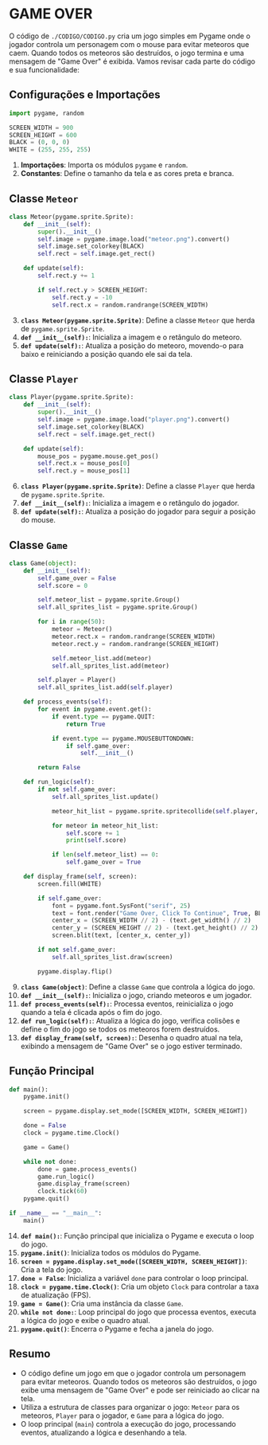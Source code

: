 # GAME OVER
O código de `./CODIGO/CODIGO.py` cria um jogo simples em Pygame onde o jogador controla um personagem com o mouse para evitar meteoros que caem. Quando todos os meteoros são destruídos, o jogo termina e uma mensagem de "Game Over" é exibida. Vamos revisar cada parte do código e sua funcionalidade:

## Configurações e Importações
```python
import pygame, random

SCREEN_WIDTH = 900
SCREEN_HEIGHT = 600
BLACK = (0, 0, 0)
WHITE = (255, 255, 255)
```
1. **Importações**: Importa os módulos `pygame` e `random`.
2. **Constantes**: Define o tamanho da tela e as cores preta e branca.

## Classe `Meteor`
```python
class Meteor(pygame.sprite.Sprite):
    def __init__(self):
        super().__init__()
        self.image = pygame.image.load("meteor.png").convert()
        self.image.set_colorkey(BLACK)
        self.rect = self.image.get_rect()

    def update(self):
        self.rect.y += 1

        if self.rect.y > SCREEN_HEIGHT:
            self.rect.y = -10
            self.rect.x = random.randrange(SCREEN_WIDTH)
```
3. **`class Meteor(pygame.sprite.Sprite)`**: Define a classe `Meteor` que herda de `pygame.sprite.Sprite`.
4. **`def __init__(self):`**: Inicializa a imagem e o retângulo do meteoro.
5. **`def update(self):`**: Atualiza a posição do meteoro, movendo-o para baixo e reiniciando a posição quando ele sai da tela.

## Classe `Player`
```python
class Player(pygame.sprite.Sprite):
    def __init__(self):
        super().__init__()
        self.image = pygame.image.load("player.png").convert()
        self.image.set_colorkey(BLACK)
        self.rect = self.image.get_rect()

    def update(self):
        mouse_pos = pygame.mouse.get_pos()
        self.rect.x = mouse_pos[0]
        self.rect.y = mouse_pos[1]
```
6. **`class Player(pygame.sprite.Sprite)`**: Define a classe `Player` que herda de `pygame.sprite.Sprite`.
7. **`def __init__(self):`**: Inicializa a imagem e o retângulo do jogador.
8. **`def update(self):`**: Atualiza a posição do jogador para seguir a posição do mouse.

## Classe `Game`
```python
class Game(object):
    def __init__(self):
        self.game_over = False
        self.score = 0

        self.meteor_list = pygame.sprite.Group()
        self.all_sprites_list = pygame.sprite.Group()

        for i in range(50):
            meteor = Meteor()
            meteor.rect.x = random.randrange(SCREEN_WIDTH)
            meteor.rect.y = random.randrange(SCREEN_HEIGHT)

            self.meteor_list.add(meteor)
            self.all_sprites_list.add(meteor)

        self.player = Player()
        self.all_sprites_list.add(self.player)

    def process_events(self):
        for event in pygame.event.get():
            if event.type == pygame.QUIT:
                return True

            if event.type == pygame.MOUSEBUTTONDOWN:
                if self.game_over:
                    self.__init__()

        return False

    def run_logic(self):
        if not self.game_over:
            self.all_sprites_list.update()

            meteor_hit_list = pygame.sprite.spritecollide(self.player, self.meteor_list, True)

            for meteor in meteor_hit_list:
                self.score += 1
                print(self.score)

            if len(self.meteor_list) == 0:
                self.game_over = True

    def display_frame(self, screen):
        screen.fill(WHITE)

        if self.game_over:
            font = pygame.font.SysFont("serif", 25)
            text = font.render("Game Over, Click To Continue", True, BLACK)
            center_x = (SCREEN_WIDTH // 2) - (text.get_width() // 2)
            center_y = (SCREEN_HEIGHT // 2) - (text.get_height() // 2)
            screen.blit(text, [center_x, center_y])

        if not self.game_over:
            self.all_sprites_list.draw(screen)

        pygame.display.flip()
```
9. **`class Game(object)`**: Define a classe `Game` que controla a lógica do jogo.
10. **`def __init__(self):`**: Inicializa o jogo, criando meteoros e um jogador.
11. **`def process_events(self):`**: Processa eventos, reinicializa o jogo quando a tela é clicada após o fim do jogo.
12. **`def run_logic(self):`**: Atualiza a lógica do jogo, verifica colisões e define o fim do jogo se todos os meteoros forem destruídos.
13. **`def display_frame(self, screen):`**: Desenha o quadro atual na tela, exibindo a mensagem de "Game Over" se o jogo estiver terminado.

## Função Principal
```python
def main():
    pygame.init()

    screen = pygame.display.set_mode([SCREEN_WIDTH, SCREEN_HEIGHT])

    done = False
    clock = pygame.time.Clock()

    game = Game()

    while not done:
        done = game.process_events()
        game.run_logic()
        game.display_frame(screen)
        clock.tick(60)
    pygame.quit()

if __name__ == "__main__":
    main()
```
14. **`def main():`**: Função principal que inicializa o Pygame e executa o loop do jogo.
15. **`pygame.init()`**: Inicializa todos os módulos do Pygame.
16. **`screen = pygame.display.set_mode([SCREEN_WIDTH, SCREEN_HEIGHT])`**: Cria a tela do jogo.
17. **`done = False`**: Inicializa a variável `done` para controlar o loop principal.
18. **`clock = pygame.time.Clock()`**: Cria um objeto `Clock` para controlar a taxa de atualização (FPS).
19. **`game = Game()`**: Cria uma instância da classe `Game`.
20. **`while not done:`**: Loop principal do jogo que processa eventos, executa a lógica do jogo e exibe o quadro atual.
21. **`pygame.quit()`**: Encerra o Pygame e fecha a janela do jogo.

## Resumo
- O código define um jogo em que o jogador controla um personagem para evitar meteoros. Quando todos os meteoros são destruídos, o jogo exibe uma mensagem de "Game Over" e pode ser reiniciado ao clicar na tela.
- Utiliza a estrutura de classes para organizar o jogo: `Meteor` para os meteoros, `Player` para o jogador, e `Game` para a lógica do jogo.
- O loop principal (`main`) controla a execução do jogo, processando eventos, atualizando a lógica e desenhando a tela.